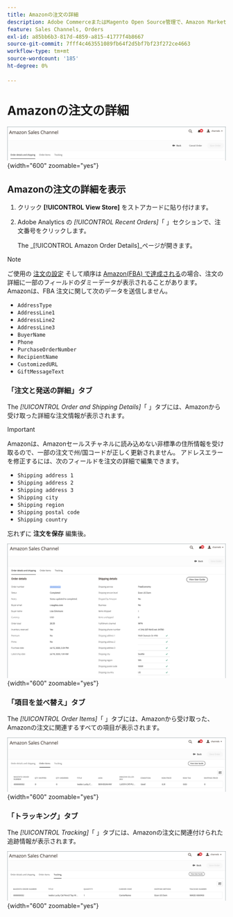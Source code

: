 ```yaml
---
title: Amazonの注文の詳細
description: Adobe CommerceまたはMagento Open Source管理で、Amazon Marketplace の注文に関する詳細を表示します。
feature: Sales Channels, Orders
exl-id: a85bb6b3-817d-4859-a815-41777f4b8667
source-git-commit: 7fff4c463551089fb64f2d5bf7bf23f272ce4663
workflow-type: tm+mt
source-wordcount: '185'
ht-degree: 0%

---
```


# Amazonの注文の詳細

![Amazonの注文の詳細](assets/amazon-order-details-header.png){width="600" zoomable="yes"}

## Amazonの注文の詳細を表示

1. クリック **[!UICONTROL View Store]** をストアカードに貼り付けます。

1. Adobe Analytics の _[!UICONTROL Recent Orders]_「 」セクションで、注文番号をクリックします。

   The _[!UICONTROL Amazon Order Details]_ページが開きます。

>[!NOTE]
>
>ご使用の [注文の設定](./order-settings.md) そして順序は [Amazon(FBA) で達成される](./fulfilled-by.md)の場合、注文の詳細に一部のフィールドのダミーデータが表示されることがあります。 Amazonは、FBA 注文に関して次のデータを送信しません。
>
> - `AddressType`
> - `AddressLine1`
> - `AddressLine2`
> - `AddressLine3`
> - `BuyerName`
> - `Phone`
> - `PurchaseOrderNumber`
> - `RecipientName`
> - `CustomizedURL`
> - `GiftMessageText`

### 「注文と発送の詳細」タブ

The _[!UICONTROL Order and Shipping Details]_「 」タブには、Amazonから受け取った詳細な注文情報が表示されます。

>[!IMPORTANT]
>
>Amazonは、Amazonセールスチャネルに読み込めない非標準の住所情報を受け取るので、一部の注文で州/国コードが正しく更新されません。 アドレスエラーを修正するには、次のフィールドを注文の詳細で編集できます。
>
>- `Shipping address 1`
>- `Shipping address 2`
>- `Shipping address 3`
>- `Shipping city`
>- `Shipping region`
>- `Shipping postal code`
>- `Shipping country`
>
>忘れずに **注文を保存** 編集後。

![注文と発送の詳細](assets/amazon-order-details.png){width="600" zoomable="yes"}

### 「項目を並べ替え」タブ

The _[!UICONTROL Order Items]_「 」タブには、Amazonから受け取った、Amazonの注文に関連するすべての項目が表示されます。

![注文項目の詳細](assets/amazon-order-item-details.png){width="600" zoomable="yes"}

### 「トラッキング」タブ

The _[!UICONTROL Tracking]_「 」タブには、Amazonの注文に関連付けられた追跡情報が表示されます。

![トラッキングの詳細](assets/amazon-order-tracking-details.png){width="600" zoomable="yes"}
